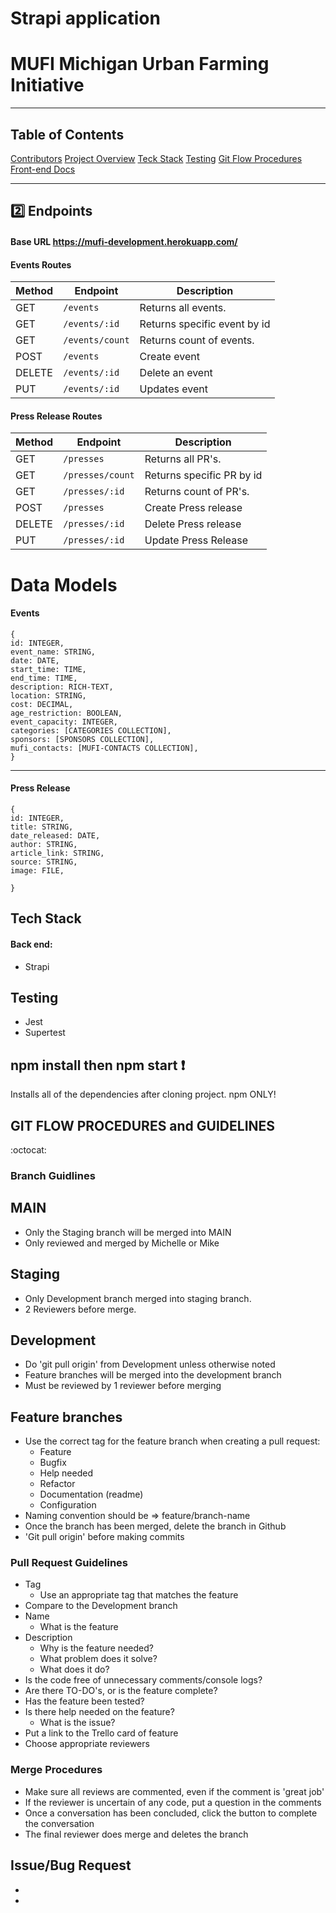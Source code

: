# Strapi application

# MUFI Michigan Urban Farming Initiative

---

## Table of Contents

[Contributors](https://github.com/Michigan-Urban-Farming-Initiative/MUFI#mufi-contributors)
[Project Overview](https://github.com/Michigan-Urban-Farming-Initiative/MUFI#save-this-job-project-overview)
[Teck Stack](https://github.com/Michigan-Urban-Farming-Initiative/MUFI#tech-stack)
[Testing](https://github.com/Michigan-Urban-Farming-Initiative/MUFI#testing-front-end)
[Git Flow Procedures](https://github.com/Michigan-Urban-Farming-Initiative/MUFI#gitflo-procedures-and-guidlines)
[Front-end Docs](https://github.com/Michigan-Urban-Farming-Initiative/MUFI/tree/main/mufi-fe#readme)

---

## 2️⃣ Endpoints

#### Base URL https://mufi-development.herokuapp.com/

#### Events Routes

| Method | Endpoint        | Description                  |
| ------ | --------------- | ---------------------------- |
| GET    | `/events`       | Returns all events.          |
| GET    | `/events/:id`   | Returns specific event by id |
| GET    | `/events/count` | Returns count of events.     |
| POST   | `/events`       | Create event                 |
| DELETE | `/events/:id`   | Delete an event              |
| PUT    | `/events/:id`   | Updates event                |

#### Press Release Routes

| Method | Endpoint         | Description               |
| ------ | ---------------- | ------------------------- |
| GET    | `/presses`       | Returns all PR's.         |
| GET    | `/presses/count` | Returns specific PR by id |
| GET    | `/presses/:id`   | Returns count of PR's.    |
| POST   | `/presses`       | Create Press release      |
| DELETE | `/presses/:id`   | Delete Press release      |
| PUT    | `/presses/:id`   | Update Press Release      |

# Data Models

#### Events

    {
    id: INTEGER,
    event_name: STRING,
    date: DATE,
    start_time: TIME,
    end_time: TIME,
    description: RICH-TEXT,
    location: STRING,
    cost: DECIMAL,
    age_restriction: BOOLEAN,
    event_capacity: INTEGER,
    categories: [CATEGORIES COLLECTION],
    sponsors: [SPONSORS COLLECTION],
    mufi_contacts: [MUFI-CONTACTS COLLECTION],
    }

---

#### Press Release

    {
    id: INTEGER,
    title: STRING,
    date_released: DATE,
    author: STRING,
    article_link: STRING,
    source: STRING,
    image: FILE,

    }

## Tech Stack

#### Back end:

- Strapi

## Testing

- Jest
- Supertest

## npm install then npm start :exclamation:

Installs all of the dependencies after cloning project. npm ONLY!

## GIT FLOW PROCEDURES and GUIDELINES

:octocat:

### Branch Guidlines

## MAIN

- Only the Staging branch will be merged into MAIN
- Only reviewed and merged by Michelle or Mike

## Staging

- Only Development branch merged into staging branch.
- 2 Reviewers before merge.

## Development

- Do 'git pull origin' from Development unless otherwise noted
- Feature branches will be merged into the development branch
- Must be reviewed by 1 reviewer before merging

## Feature branches

- Use the correct tag for the feature branch when creating a pull request:
  - Feature
  - Bugfix
  - Help needed
  - Refactor
  - Documentation (readme)
  - Configuration
- Naming convention should be ⇒ feature/branch-name
- Once the branch has been merged, delete the branch in Github
- 'Git pull origin' before making commits

### Pull Request Guidelines

- Tag
  - Use an appropriate tag that matches the feature
- Compare to the Development branch
- Name
  - What is the feature
- Description
  - Why is the feature needed?
  - What problem does it solve?
  - What does it do?
- Is the code free of unnecessary comments/console logs?
- Are there TO-DO's, or is the feature complete?
- Has the feature been tested?
- Is there help needed on the feature?
  - What is the issue?
- Put a link to the Trello card of feature
- Choose appropriate reviewers

### Merge Procedures

- Make sure all reviews are commented, even if the comment is 'great job'
- If the reviewer is uncertain of any code, put a question in the comments
- Once a conversation has been concluded, click the button to complete the conversation
- The final reviewer does merge and deletes the branch

## Issue/Bug Request

-

-

